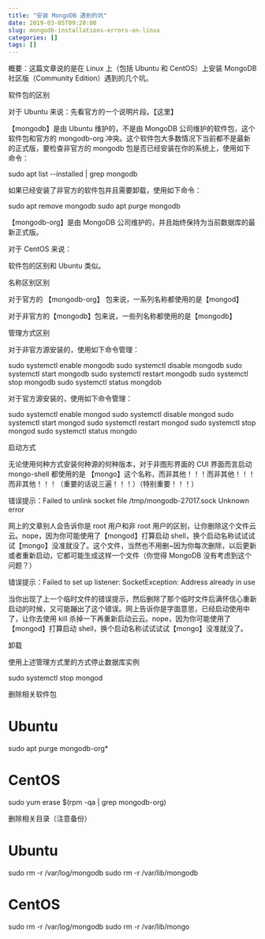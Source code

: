 ```yaml
---
title: "安装 MongoDB 遇到的坑"
date: 2019-03-05T09:20:00
slug: mongodb-installations-errors-on-linux
categories: []
tags: []
---
```


概要：这篇文章说的是在 Linux 上（包括 Ubuntu 和 CentOS）上安装 MongoDB 社区版（Community Edition）遇到的几个坑。




软件包的区别




对于 Ubuntu 来说：先看官方的一个说明片段。【这里】





【mongodb】是由 Ubuntu 维护的，不是由 MongoDB 公司维护的软件包，这个软件包和官方的 mongodb-org 冲突。这个软件包大多数情况下当前都不是最新的正式版，要检查非官方的 mongodb 包是否已经安装在你的系统上，使用如下命令：




sudo apt list --installed | grep mongodb




如果已经安装了非官方的软件包并且需要卸载，使用如下命令：




sudo apt remove mongodb
sudo apt purge mongodb




【mongodb-org】是由 MongoDB 公司维护的，并且始终保持为当前数据库的最新正式版。





对于 CentOS 来说：





软件包的区别和 Ubuntu 类似。




名称区别区别




对于官方的 【mongodb-org】 包来说，一系列名称都使用的是【mongod】





对于非官方的【mongodb】包来说，一些列名称都使用的是【mongodb】




管理方式区别




对于非官方源安装的，使用如下命令管理：




sudo systemctl enable mongodb
sudo systemctl disable mongodb
sudo systemctl start mongodb
sudo systemctl restart mongodb
sudo systemctl stop mongodb
sudo systemctl status mongdob




对于官方源安装的，使用如下命令管理：




sudo systemctl enable mongod
sudo systemctl disable mongod
sudo systemctl start mongod
sudo systemctl restart mongod
sudo systemctl stop mongod
sudo systemctl status mongdo



启动方式




无论使用何种方式安装何种源的何种版本，对于非图形界面的 CUI 界面而言启动 mongo-shell 都使用的是 【mongo】这个名称，而非其他！！！而非其他！！！而非其他！！！（重要的话说三遍！！！）（特别重要！！！）




错误提示：Failed to unlink socket file /tmp/mongodb-27017.sock Unknown error




网上的文章别人会告诉你是 root 用户和非 root 用户的区别，让你删除这个文件云云。nope，因为你可能使用了【mongod】打算启动 shell，换个启动名称试试试试【mongo】没准就没了。这个文件，当然也不用删~因为你每次删除，以后更新或者重新启动，它都可能生成这样一个文件（你觉得 MongoDB 没有考虑到这个问题？）




错误提示：Failed to set up listener: SocketException: Address already in use




当你出现了上一个临时文件的错误提示，然后删除了那个临时文件后满怀信心重新启动的时候，又可能蹦出了这个错误。网上告诉你是字面意思，已经启动使用中了，让你去使用 kill 杀掉一下再重新启动云云。nope，因为你可能使用了【mongod】打算启动 shell，换个启动名称试试试试【mongo】没准就没了。




卸载




使用上述管理方式里的方式停止数据库实例




sudo systemctl stop mongod




删除相关软件包




# Ubuntu
sudo apt purge mongodb-org*
# CentOS
sudo yum erase $(rpm -qa | grep mongodb-org)




删除相关目录（注意备份）




# Ubuntu
sudo rm -r /var/log/mongodb
sudo rm -r /var/lib/mongodb
# CentOS
sudo rm -r /var/log/mongodb
sudo rm -r /var/lib/mongo